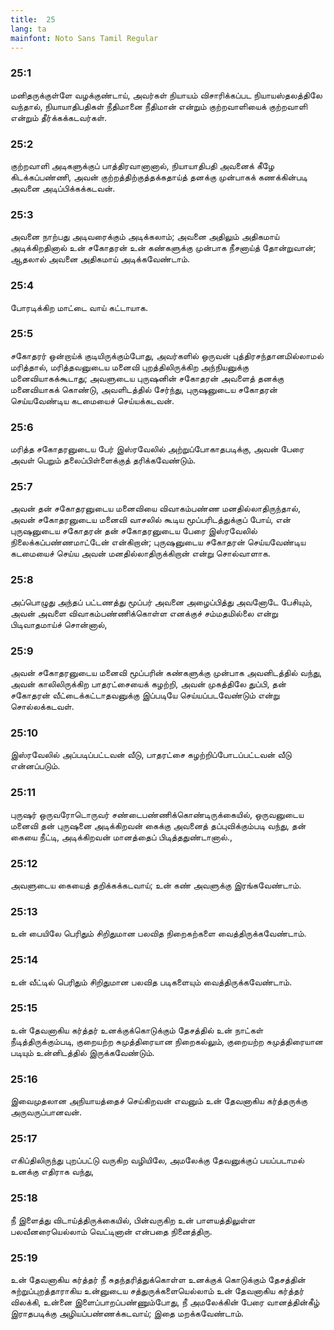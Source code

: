 ```yaml
---
title:  25
lang: ta
mainfont: Noto Sans Tamil Regular
---
```


###  25:1

மனிதருக்குள்ளே வழக்குண்டாய், அவர்கள் நியாயம் விசாரிக்கப்பட நியாயஸ்தலத்திலே வந்தால், நியாயாதிபதிகள் நீதிமானை நீதிமான் என்றும் குற்றவாளியைக் குற்றவாளி என்றும் தீர்க்கக்கடவர்கள்.

###  25:2

குற்றவாளி அடிகளுக்குப் பாத்திரவானானால், நியாயாதிபதி அவனைக் கீழே கிடக்கப்பண்ணி, அவன் குற்றத்திற்குத்தக்கதாய்த் தனக்கு முன்பாகக் கணக்கின்படி அவனை அடிப்பிக்கக்கடவன்.

###  25:3

அவனை நாற்பது அடிவரைக்கும் அடிக்கலாம்; அவனை அதிலும் அதிகமாய் அடிக்கிறதினால் உன் சகோதரன் உன் கண்களுக்கு முன்பாக நீசனாய்த் தோன்றுவான்; ஆதலால் அவனை அதிகமாய் அடிக்கவேண்டாம்.

###  25:4

போரடிக்கிற மாட்டை வாய் கட்டாயாக.

###  25:5

சகோதரர் ஒன்றாய்க் குடியிருக்கும்போது, அவர்களில் ஒருவன் புத்திரசந்தானமில்லாமல் மரித்தால், மரித்தவனுடைய மனைவி புறத்திலிருக்கிற அந்நியனுக்கு மனைவியாகக்கூடாது; அவளுடைய புருஷனின் சகோதரன் அவளைத் தனக்கு மனைவியாகக் கொண்டு, அவளிடத்தில் சேர்ந்து, புருஷனுடைய சகோதரன் செய்யவேண்டிய கடமையைச் செய்யக்கடவன்.

###  25:6

மரித்த சகோதரனுடைய பேர் இஸ்ரவேலில் அற்றுப்போகாதபடிக்கு, அவன் பேரை அவள் பெறும் தலைப்பிள்ளைக்குத் தரிக்கவேண்டும்.

###  25:7

அவன் தன் சகோதரனுடைய மனைவியை விவாகம்பண்ண மனதில்லாதிருந்தால், அவன் சகோதரனுடைய மனைவி வாசலில் கூடிய மூப்பரிடத்துக்குப் போய், என் புருஷனுடைய சகோதரன் தன் சகோதரனுடைய பேரை இஸ்ரவேலில் நிலைக்கப்பண்ணமாட்டேன் என்கிறான்; புருஷனுடைய சகோதரன் செய்யவேண்டிய கடமையைச் செய்ய அவன் மனதில்லாதிருக்கிறான் என்று சொல்வாளாக.

###  25:8

அப்பொழுது அந்தப் பட்டணத்து மூப்பர் அவனை அழைப்பித்து அவனோடே பேசியும், அவன் அவளை விவாகம்பண்ணிக்கொள்ள எனக்குச் சம்மதமில்லை என்று பிடிவாதமாய்ச் சொன்னால்,

###  25:9

அவன் சகோதரனுடைய மனைவி மூப்பரின் கண்களுக்கு முன்பாக அவனிடத்தில் வந்து, அவன் காலிலிருக்கிற பாதரட்சையைக் கழற்றி, அவன் முகத்திலே துப்பி, தன் சகோதரன் வீட்டைக்கட்டாதவனுக்கு இப்படியே செய்யப்படவேண்டும் என்று சொல்லக்கடவள்.

###  25:10

இஸ்ரவேலில் அப்படிப்பட்டவன் வீடு, பாதரட்சை கழற்றிப்போடப்பட்டவன் வீடு என்னப்படும்.

###  25:11

புருஷர் ஒருவரோடொருவர் சண்டைபண்ணிக்கொண்டிருக்கையில், ஒருவனுடைய மனைவி தன் புருஷனை அடிக்கிறவன் கைக்கு அவனைத் தப்புவிக்கும்படி வந்து, தன் கையை நீட்டி, அடிக்கிறவன் மானத்தைப் பிடித்ததுண்டானால்.,

###  25:12

அவளுடைய கையைத் தறிக்கக்கடவாய்; உன் கண் அவளுக்கு இரங்கவேண்டாம்.

###  25:13

உன் பையிலே பெரிதும் சிறிதுமான பலவித நிறைகற்களை வைத்திருக்கவேண்டாம்.

###  25:14

உன் வீட்டில் பெரிதும் சிறிதுமான பலவித படிகளையும் வைத்திருக்கவேண்டாம்.

###  25:15

உன் தேவனாகிய கர்த்தர் உனக்குக்கொடுக்கும் தேசத்தில் உன் நாட்கள் நீடித்திருக்கும்படி, குறையற்ற சுமுத்திரையான நிறைகல்லும், குறையற்ற சுமுத்திரையான படியும் உன்னிடத்தில் இருக்கவேண்டும்.

###  25:16

இவைமுதலான அநியாயத்தைச் செய்கிறவன் எவனும் உன் தேவனாகிய கர்த்தருக்கு அருவருப்பானவன்.

###  25:17

எகிப்திலிருந்து புறப்பட்டு வருகிற வழியிலே, அமலேக்கு தேவனுக்குப் பயப்படாமல் உனக்கு எதிராக வந்து,

###  25:18

நீ இளைத்து விடாய்த்திருக்கையில், பின்வருகிற உன் பாளயத்திலுள்ள பலவீனரையெல்லாம் வெட்டினான் என்பதை நினைத்திரு.

###  25:19

உன் தேவனாகிய கர்த்தர் நீ சுதந்தரித்துக்கொள்ள உனக்குக் கொடுக்கும் தேசத்தின் சுற்றுப்புறத்தாராகிய உன்னுடைய சத்துருக்களையெல்லாம் உன் தேவனாகிய கர்த்தர் விலக்கி, உன்னை இளைப்பாறப்பண்ணும்போது, நீ அமலேக்கின் பேரை வானத்தின்கீழ் இராதபடிக்கு அழியப்பண்ணக்கடவாய்; இதை மறக்கவேண்டாம்.

